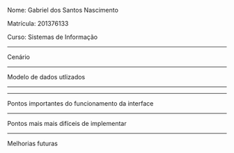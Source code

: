 
Nome: Gabriel dos Santos Nascimento 

Matrícula: 201376133

Curso: Sistemas de Informação

________________________________________________________________________________________________________________________________________
Cenário



________________________________________________________________________________________________________________________________________
Modelo de dados utlizados



________________________________________________________________________________________________________________________________________


________________________________________________________________________________________________________________________________________
Pontos importantes do funcionamento da interface


________________________________________________________________________________________________________________________________________
Pontos mais mais difíceis de implementar


________________________________________________________________________________________________________________________________________
Melhorias futuras




